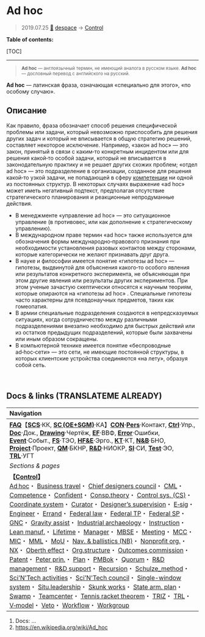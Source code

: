 # Ad hoc
> 2019.07.25 [🚀](../index/index.md) [despace](index.md) → [Control](control.md)

**Table of contents:**

[TOC]

---

> <small>**Ad hoc** — англоязычный термин, не имеющий аналога в русском языке. **Ad hoc** — дословный перевод с английского на русский.</small>

**Ad hoc** — латинская фраза, означающая «специально для этого», «по особому случаю».



## Описание
Как правило, фраза обозначает способ решения специфической проблемы или задачи, который невозможно приспособить для решения других задач и который не вписывается в общую стратегию решений, составляет некоторое исключение. Например, «закон ad hoc» — это закон, принятый в связи с каким‑то конкретным инцидентом или для решения какой‑то особой задачи, который не вписывается в законодательную практику и не решает других схожих проблем; «отдел ad hoc» — это подразделение в организации, созданное для решения какой‑то узкой задачи, не попадающей в сферу [компетенции](competence.md) ни одной из постоянных структур. В некоторых случаях выражение «ad hoc» может иметь негативный подтекст, предполагая отсутствие стратегического планирования и реакционные непродуманные действия.

   - В менеджменте «управление ad hoc» — это ситуационное управление (в противовес, или как дополнение к стратегическому управлению).
   - В международном праве термин «ad hoc» также используется для обозначения формы международно‑правового признания при необходимости установления разовых контактов между сторонами, которые категорически не желают признавать друг друга.
   - В науке и философии имеется понятие «гипотезы ad hoc» — гипотезы, выдвинутой для объяснения какого‑то особого явления или результатов конкретного эксперимента, не объясняющая при этом другие явления или результаты других экспериментов. При этом ученые зачастую скептически относятся к научным теориям, которые опираются на «гипотезы ad hoc» . Специальные гипотезы часто характерны для псевдонаучных предметов, таких как гомеопатия.
   - В армии специальные подразделения создаются в непредсказуемых ситуациях, когда сотрудничество между различными подразделениями внезапно необходимо для быстрых действий или из остатков предыдущих подразделений, которые были захвачены или иным образом сокращены.
   - В компьютерной технике имеется понятие «беспроводные ad‑hoc‑сети» — это сети, не имеющие постоянной структуры, в которых клиентские устройства соединяются «на лету», образуя собой сеть.



<p style="page-break-after:always"> </p>

## Docs & links (TRANSLATEME ALREADY)
|Navigation|
|:-|
|**[FAQ](faq.md)**【**[SCS](scs.md)**·КК, **[SC (OE+SGM)](sc.md)**·КА】**[CON](contact.md)·[Pers](person.md)**·Контакт, **[Ctrl](control.md)**·Упр., **[Doc](doc.md)**·Док., **[Drawing](drawing.md)**·Чертёж, **[EF](ef.md)**·ВВФ, **[Error](error.md)**·Ошибки, **[Event](event.md)**·Событ., **[FS](fs.md)**·ТЭО, **[HF&E](hfe.md)**·Эрго., **[KT](kt.md)**·КТ, **[N&B](nnb.md)**·БНО, **[Project](project.md)**·Проект, **[QM](qm.md)**·БКНР, **[R&D](rnd.md)**·НИОКР, **[SI](si.md)**·СИ, **[Test](test.md)**·ЭО, **[TRL](trl.md)**·УГТ|
|*Sections & pages*|
|**【[Control](Control.md)】**<br> [Ad hoc](ad_hoc.md)・ [Business travel](business_travel.md)・ [Chief designers council](cocd.md)・ [CML](cml.md)・ [Competence](competence.md)・ [Confident](confident.md)・ [Consp.theory](consp_theory.md)・ [Control sys. (CS)](cs.md)・ [Coordinate system](coord_sys.md)・ [Curator](curator.md)・ [Designer’s supervision](des_spv.md)・ [E‑sig](esig.md)・ [Engineer](se.md)・ [Errand](errand.md)・ [Federal law](fed_law.md)・ [Federal TP](fed_tp.md)・ [Federal SP](fed_sp.md)・ [GNC](gnc.md)・ [Gravity assist](gravass.md)・ [Industrial archaeology](ind_arch.md)・ [Instruction](instruction.md)・ [Lean manuf.](lean_man.md)・ [Lifetime](lifetime.md)・ [Manager](manager.md)・ [MBSE](se.md)・ [Meeting](meeting.md)・ [MCC](scs.md)・ [MIC](mic.md)・ [MML](mml.md)・ [MoU](contract.md)・ [Nav. & ballistics (NB)](nnb.md)・ [Nonprofit org.](nonprof_org.md)・ [NX](nx.md)・ [Oberth effect](oberth_eff.md)・ [Org.structure](orgstruct.md)・ [Outcomes commission](outccom.md)・ [Patent](patent.md)・ [Peter prin.](peter_principle.md)・ [Plan](plan.md)・ [PMBok](pmbok.md)・ [Quorum](quorum.md)・ [R&D management](mgmt.md)・ [R&D support](rnd_support.md)・ [Recursion](recurs.md)・ [Schulze_method](schulze_method.md)・ [Sci'N'Tech activities](st_act.md)・ [Sci'N'Tech council](satc.md)・ [Single-window system](sw_sys.md)・ [Situ.leadership](situ_leadership.md)・ [Skunk works](se.md)・ [State arm. plan](plan_sa.md)・ [Swamp](swamp.md)・ [Teamcenter](teamcenter.md)・ [Tennis racket theorem](tr_theorem.md)・ [TRIZ](triz.md)・ [TRL](trl.md)・ [V‑model](v_model.md)・ [Veto](veto.md)・ [Workflow](workflow.md)・ [Workgroup](wg.md)|

   1. Docs: …
   1. <https://en.wikipedia.org/wiki/Ad_hoc>


